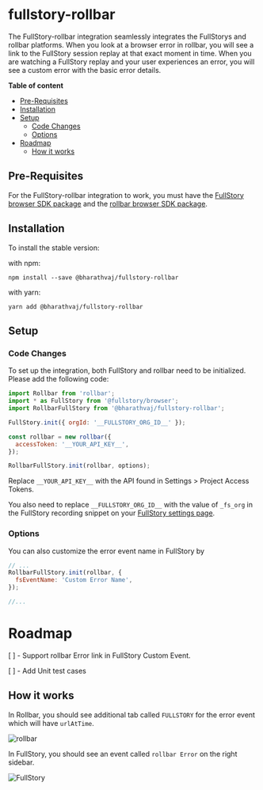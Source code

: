 # fullstory-rollbar

The FullStory-rollbar integration seamlessly integrates the FullStorys and rollbar platforms. When you look at a browser error in rollbar, you will see a link
to the FullStory session replay at that exact moment in time. When you are watching a FullStory replay and your user experiences an error, you will see a custom
error with the basic error details.

<!-- START doctoc generated TOC please keep comment here to allow auto update -->
<!-- DON'T EDIT THIS SECTION, INSTEAD RE-RUN doctoc TO UPDATE -->

**Table of content**

- [Pre-Requisites](#pre-requisites)
- [Installation](#installation)
- [Setup](#setup)
  - [Code Changes](#code-changes)
  - [Options](#options)
- [Roadmap](#roadmap)
  - [How it works](#how-it-works)

<!-- END doctoc generated TOC please keep comment here to allow auto update -->

## Pre-Requisites

For the FullStory-rollbar integration to work, you must have the [FullStory browser SDK package](https://www.npmjs.com/package/@fullstory/browser) and the
[rollbar browser SDK package](https://www.npmjs.com/package/rollbar).

## Installation

To install the stable version:

with npm:

```
npm install --save @bharathvaj/fullstory-rollbar
```

with yarn:

```
yarn add @bharathvaj/fullstory-rollbar
```

## Setup

### Code Changes

To set up the integration, both FullStory and rollbar need to be initialized. Please add the following code:

```js
import Rollbar from 'rollbar';
import * as FullStory from '@fullstory/browser';
import RollbarFullStory from '@bharathvaj/fullstory-rollbar';

FullStory.init({ orgId: '__FULLSTORY_ORG_ID__' });

const rollbar = new rollbar({
  accessToken: '__YOUR_API_KEY__',
});

RollbarFullStory.init(rollbar, options);
```

Replace `__YOUR_API_KEY__` with the API found in Settings > Project Access Tokens.

You also need to replace `__FULLSTORY_ORG_ID__` with the value of `_fs_org` in the FullStory recording snippet on your
[FullStory settings page](https://help.fullstory.com/hc/en-us/articles/360020623514).

### Options

You can also customize the error event name in FullStory by

```js
// ...
RollbarFullStory.init(rollbar, {
  fsEventName: 'Custom Error Name',
});

//...
```

# Roadmap

[ ] - Support rollbar Error link in FullStory Custom Event.

[ ] - Add Unit test cases

## How it works

In Rollbar, you should see additional tab called `FULLSTORY` for the error event which will have `urlAtTime`.

![rollbar](https://i.imgur.com/agEgd5a.png)

In FullStory, you should see an event called `rollbar Error` on the right sidebar.

![FullStory](https://i.imgur.com/a26RBtf.png)
